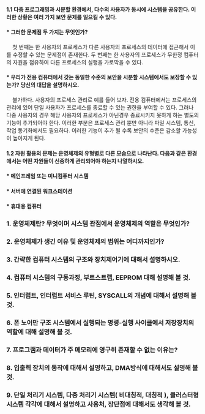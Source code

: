 #### 1.1  다중 프로그래밍과 시분할 환경에서, 다수의 사용자가 동시에 시스템을 공유한다. 이러한 상황은 여러 가지 보안 문제를 일으킬 수 있다. 

#### * 그러한 문제점 두 가지는 무엇인가?

&nbsp;&nbsp;&nbsp;&nbsp;첫 번째는 한 사용자의 프로세스가 다른 사용자의 프로세스의 데이터에 접근해서 이를 수정할 수 있는 문제점이 존재한다. 두 번째는 한 사용자의 프로세스가 무한정 컴퓨터의 자원을 점유하여 다른 프로세스의 실행을 가로막을 수 있다. 
  
#### * 우리가 전용 컴퓨터에서 갖는 동일한 수준의 보안을 시분할 시스템에서도 보장할 수 있는가? 당신의 대답을 설명하시오.

&nbsp;&nbsp;&nbsp;&nbsp;불가하다. 사용자의 프로세스 관리로 예를 들어 보자. 전용 컴퓨터에서는 프로세스의 관리에 있어 단일 사용자가 프로세스를 종료할 수 있는 권한을 부여할 수 있다. 그러나 다중 사용자의 경우 해당 사용자의 프로세스가 아닌경우 종료시키지 못하게 하는 별도의 기능이 추가되어야 한다. 이러한 부분은 프로세스 관리 뿐만 아니라 파일 시스템, 통신, 작업 동기화에서도 필요하다. 이러한 기능이 추가 될 수록 보안의 수준은 감소할 가능성이 높아지게 된다. 
  
#### 1.2 자원 활용의 문제는 운영체제의 유형별로 다른 모습으로 나타난다. 다음과 같은 환경에서는 어떤 자원들이 신중하게 관리되어야 하는지 나열하시오. 

#### * 메인프레임 또는 미니컴퓨터 시스템
#### * 서버에 연결된 워크스테이션 
#### * 휴대용 컴퓨터 
  
### 1. 운영체제란? 무엇이며 시스템 관점에서 운영체제의 역할은 무엇인가? 

### 2. 운영체제가 생긴 이유 및 운영체제의 범위는 어디까지인가?

### 3. 간략한 컴퓨터 시스템의 구조와 장치제어기에 대해서 설명하시오.

### 4. 컴퓨터 시스템의 구동과정, 부트스트랩, EEPROM 대해 설명해 볼 것. 

### 5. 인터럽트, 인터럽트 서비스 루틴, SYSCALL의 개념에 대해서 설명해 볼 것. 

### 6. 폰 노이만 구조 시스템에서 실행되는 명령-실행 사이클에서 저장장치의 역할에 대해 설명해 볼 것. 

### 7. 프로그램과 데이터가 주 메모리에 영구히 존재할 수 없는 이유는?

### 8. 입출력 장치의 동작에 대해서 설명하고, DMA방식에 대해서도 설명해 볼 것. 

### 9. 단일 처리기 시스템, 다중 처리기 시스템( 비대칭적, 대칭적 ), 클러스터형 시스템 각각에 대해서 설명하고 사용처, 장단점에 대해서도 생각해 볼 것. 
